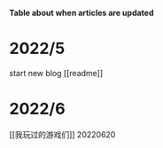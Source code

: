 **Table about when articles are updated**

# 2022/5
start new blog
[[readme]]

# 2022/6
[[我玩过的游戏们]] 20220620
